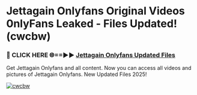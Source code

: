 # Jettagain Onlyfans Original Videos 0nlyFans Leaked - Files Updated! (cwcbw)

<h3>🔴 CLICK HERE 🌐==►► <a href="https://tinyurl.com/ehrbuxhb" rel="nofollow">Jettagain Onlyfans Updated Files</a></h3>

Get Jettagain Onlyfans and all content. Now you can access all videos and pictures of Jettagain Onlyfans. New Updated Files 2025!

[![cwcbw](https://i.imgur.com/lVYEuWS.gif)](https://tinyurl.com/ehrbuxhb)
